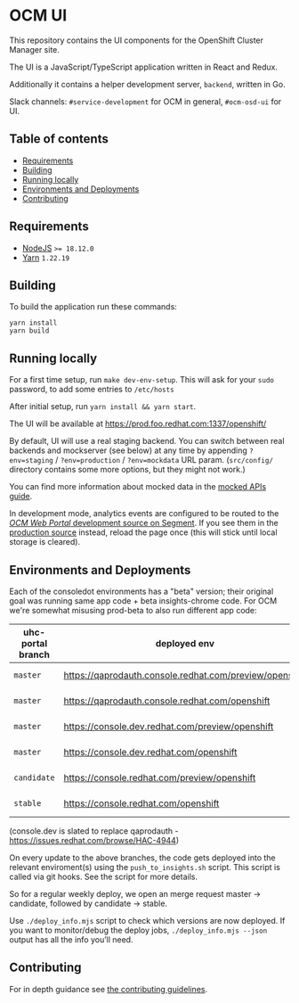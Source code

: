 # OCM UI

This repository contains the UI components for the OpenShift Cluster
Manager site.

The UI is a JavaScript/TypeScript application written in React and Redux.

Additionally it contains a helper development server, `backend`, written in Go.

Slack channels: `#service-development` for OCM in general, `#ocm-osd-ui` for UI.

## Table of contents

- [Requirements](#requirements)
- [Building](#building)
- [Running locally](#running-locally)
- [Environments and Deployments](#environments-and-deployments)
- [Contributing](#contributing)

## Requirements

- [NodeJS](https://nodejs.org/) `>= 18.12.0`
- [Yarn](https://classic.yarnpkg.com/lang/en/) `1.22.19`

## Building

To build the application run these commands:

```
yarn install
yarn build
```

## Running locally

For a first time setup, run `make dev-env-setup`. This will ask for your `sudo` password, to add some entries to `/etc/hosts`

After initial setup, run `yarn install && yarn start`.

The UI will be available at https://prod.foo.redhat.com:1337/openshift/

By default, UI will use a real staging backend.
You can switch between real backends and mockserver (see below) at any time by
appending `?env=staging` / `?env=production` / `?env=mockdata` URL param.
(`src/config/` directory contains some more options, but they might not work.)

You can find more information about mocked data in the [mocked APIs guide](mockdata/README.md).

In development mode, analytics events are configured to be routed
to the [_OCM Web Portal_ development source on Segment](https://app.segment.com/redhat-devtools/sources/ocm_web_portal_dev/overview).
If you see them in the [production source](https://app.segment.com/redhat-devtools/sources/ocm_web_portal/overview) instead, reload the page once
(this will stick until local storage is cleared).

## Environments and Deployments

Each of the consoledot environments has a "beta" version; their original goal
was running same app code + beta insights-chrome code.
For OCM we're somewhat misusing prod-beta to also run different app code:

| uhc-portal branch | deployed env                                            | insights-chrome | default backend |
| ----------------- | ------------------------------------------------------- | --------------- | --------------- |
| `master`          | https://qaprodauth.console.redhat.com/preview/openshift | next version    | staging         |
| `master`          | https://qaprodauth.console.redhat.com/openshift         | stable version  | staging         |
| `master`          | https://console.dev.redhat.com/preview/openshift        | next version    | staging         |
| `master`          | https://console.dev.redhat.com/openshift                | stable version  | staging         |
| `candidate`       | https://console.redhat.com/preview/openshift            | next version    | production      |
| `stable`          | https://console.redhat.com/openshift                    | stable version  | production      |

(console.dev is slated to replace qaprodauth - https://issues.redhat.com/browse/HAC-4944)

On every update to the above branches, the code gets deployed into the relevant
enviroment(s) using the `push_to_insights.sh` script. This script is
called via git hooks. See the script for more details.

So for a regular weekly deploy, we open an merge request master -> candidate,
followed by candidate -> stable.

Use `./deploy_info.mjs` script to check which versions are now deployed.
If you want to monitor/debug the deploy jobs, `./deploy_info.mjs --json`
output has all the info you’ll need.

## Contributing

For in depth guidance see [the contributing guidelines](docs/contributing.md).
